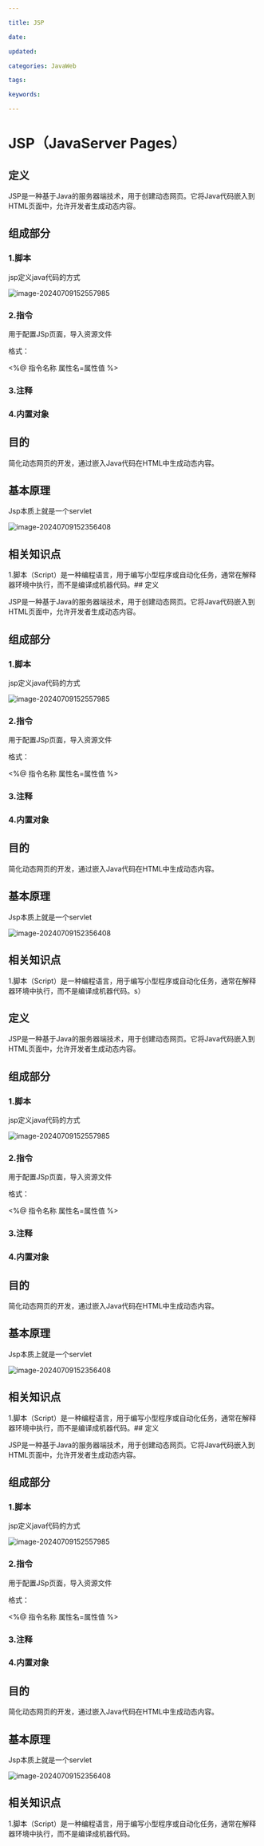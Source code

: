 ```yaml
---

title: JSP

date: 

updated: 

categories: JavaWeb

tags: 

keywords: 

---
```

# JSP（JavaServer Pages）

## 定义

JSP是一种基于Java的服务器端技术，用于创建动态网页。它将Java代码嵌入到HTML页面中，允许开发者生成动态内容。

## 组成部分

### 1.脚本

jsp定义java代码的方式

![image-20240709152557985](./../TyporaImage/image-20240709152557985.png)

### 2.指令

用于配置JSp页面，导入资源文件

格式：

<%@ 指令名称 属性名=属性值  %>

### 3.注释

### 4.内置对象



## **目的**

简化动态网页的开发，通过嵌入Java代码在HTML中生成动态内容。

## 基本原理

Jsp本质上就是一个servlet

![image-20240709152356408](./../TyporaImage/image-20240709152356408.png)

## 相关知识点

1.脚本（Script）是一种编程语言，用于编写小型程序或自动化任务，通常在解释器环境中执行，而不是编译成机器代码。## 定义

JSP是一种基于Java的服务器端技术，用于创建动态网页。它将Java代码嵌入到HTML页面中，允许开发者生成动态内容。

## 组成部分

### 1.脚本

jsp定义java代码的方式

![image-20240709152557985](./../TyporaImage/image-20240709152557985.png)

### 2.指令

用于配置JSp页面，导入资源文件

格式：

<%@ 指令名称 属性名=属性值  %>

### 3.注释

### 4.内置对象



## **目的**

简化动态网页的开发，通过嵌入Java代码在HTML中生成动态内容。

## 基本原理

Jsp本质上就是一个servlet

![image-20240709152356408](./../TyporaImage/image-20240709152356408.png)

## 相关知识点

1.脚本（Script）是一种编程语言，用于编写小型程序或自动化任务，通常在解释器环境中执行，而不是编译成机器代码。s）

## 定义

JSP是一种基于Java的服务器端技术，用于创建动态网页。它将Java代码嵌入到HTML页面中，允许开发者生成动态内容。

## 组成部分

### 1.脚本

jsp定义java代码的方式

![image-20240709152557985](./../TyporaImage/image-20240709152557985.png)

### 2.指令

用于配置JSp页面，导入资源文件

格式：

<%@ 指令名称 属性名=属性值  %>

### 3.注释

### 4.内置对象



## **目的**

简化动态网页的开发，通过嵌入Java代码在HTML中生成动态内容。

## 基本原理

Jsp本质上就是一个servlet

![image-20240709152356408](./../TyporaImage/image-20240709152356408.png)

## 相关知识点

1.脚本（Script）是一种编程语言，用于编写小型程序或自动化任务，通常在解释器环境中执行，而不是编译成机器代码。## 定义

JSP是一种基于Java的服务器端技术，用于创建动态网页。它将Java代码嵌入到HTML页面中，允许开发者生成动态内容。

## 组成部分

### 1.脚本

jsp定义java代码的方式

![image-20240709152557985](./../TyporaImage/image-20240709152557985.png)

### 2.指令

用于配置JSp页面，导入资源文件

格式：

<%@ 指令名称 属性名=属性值  %>

### 3.注释

### 4.内置对象



## **目的**

简化动态网页的开发，通过嵌入Java代码在HTML中生成动态内容。

## 基本原理

Jsp本质上就是一个servlet

![image-20240709152356408](./../TyporaImage/image-20240709152356408.png)

## 相关知识点

1.脚本（Script）是一种编程语言，用于编写小型程序或自动化任务，通常在解释器环境中执行，而不是编译成机器代码。